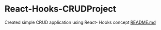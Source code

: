 # React-Hooks-CRUDProject
Created simple CRUD application using React- Hooks concept
[README.md](https://github.com/Saravanakumarkumaresan/React-Hooks-CRUDProject/files/10298991/README.md)
